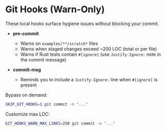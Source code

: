 # Git Hooks (Warn-Only)

These local hooks surface hygiene issues without blocking your commit.

- **pre-commit**
  - Warns on `examples/**/scratch*` files
  - Warns when staged changes exceed ~200 LOC (total or per file)
  - Warns if Rust tests contain `#[ignore]` (use `Justify-Ignore:` note in the commit message)

- **commit-msg**
  - Reminds you to include a `Justify-Ignore:` line when `#[ignore]` is present

Bypass on demand:
```bash
SKIP_GIT_HOOKS=1 git commit -m "..."
```

Customize max LOC:
```bash
GIT_HOOKS_WARN_MAX_LINES=250 git commit -m "..."
```
